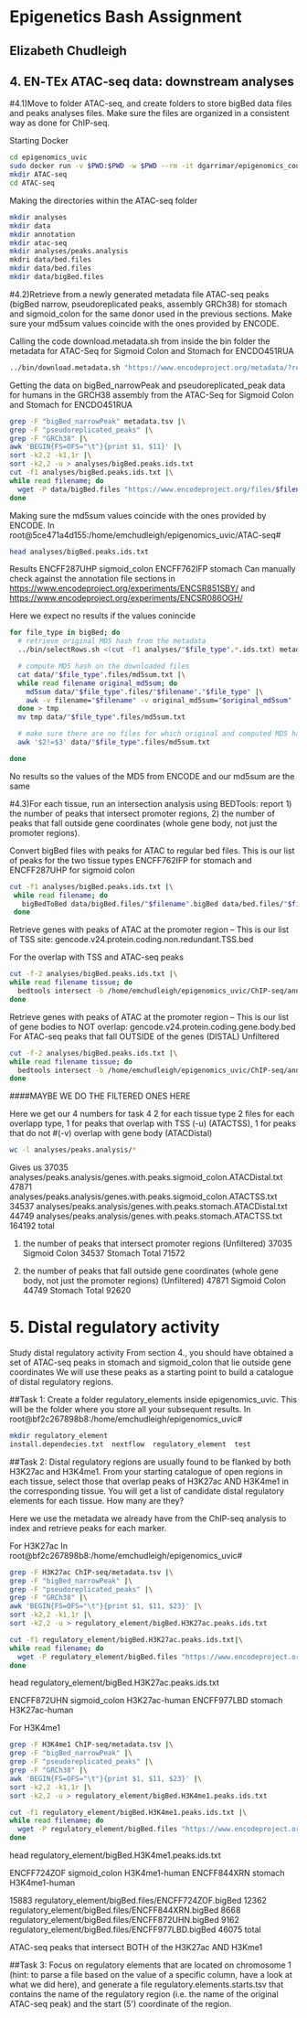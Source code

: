 # Epigenetics Bash Assignment
## Elizabeth Chudleigh
## 4. EN‐TEx ATAC‐seq data: downstream analyses
#4.1)Move to folder ATAC-seq, and create folders to store bigBed data files and peaks analyses files. Make sure the files are organized in a consistent way as done for ChIP-seq.

Starting Docker
```bash
cd epigenomics_uvic
sudo docker run -v $PWD:$PWD -w $PWD --rm -it dgarrimar/epigenomics_course
mkdir ATAC-seq
cd ATAC-seq
```

Making the directories within the ATAC-seq folder
```bash
mkdir analyses
mkdir data
mkdir annotation
mkdir atac-seq
mkdir analyses/peaks.analysis
mkdri data/bed.files
mkdir data/bed.files
mkdir data/bigBed.files
```
#4.2)Retrieve from a newly generated metadata file ATAC-seq peaks (bigBed narrow, pseudoreplicated peaks, assembly GRCh38) for stomach and sigmoid_colon for the same donor used in the previous sections.  Make sure your md5sum values coincide with the ones provided by ENCODE.

Calling the code download.metadata.sh from inside the bin folder the metadata for ATAC-Seq for Sigmoid Colon and Stomach for ENCDO451RUA
```bash
../bin/download.metadata.sh "https://www.encodeproject.org/metadata/?replicates.library.biosample.donor.uuid=d370683e-81e7-473f-8475-7716d027849b&status=released&status=submitted&status=in+progress&assay_title=ATAC-seq&biosample_ontology.term_name=sigmoid+colon&biosample_ontology.term_name=stomach&type=Experiment"
```

Getting the data on bigBed_narrowPeak and pseudoreplicated_peak data for humans in the GRCH38 assembly from the ATAC-Seq for Sigmoid Colon and Stomach for ENCDO451RUA
```bash
grep -F "bigBed_narrowPeak" metadata.tsv |\
grep -F "pseudoreplicated_peaks" |\
grep -F "GRCh38" |\
awk 'BEGIN{FS=OFS="\t"}{print $1, $11}' |\
sort -k2,2 -k1,1r |\
sort -k2,2 -u > analyses/bigBed.peaks.ids.txt
cut -f1 analyses/bigBed.peaks.ids.txt |\
while read filename; do
  wget -P data/bigBed.files "https://www.encodeproject.org/files/$filename/@@download/$filename.bigBed"
done
```
Making sure the md5sum values coincide with the ones provided by ENCODE.
In root@5ce471a4d155:/home/emchudleigh/epigenomics_uvic/ATAC-seq# 
```bash
head analyses/bigBed.peaks.ids.txt
```
Results
ENCFF287UHP     sigmoid_colon
ENCFF762IFP     stomach
Can manually check against the annotation file sections in https://www.encodeproject.org/experiments/ENCSR851SBY/ and https://www.encodeproject.org/experiments/ENCSR086OGH/

Here we expect no results if the values conincide
```bash
for file_type in bigBed; do
  # retrieve original MD5 hash from the metadata
  ../bin/selectRows.sh <(cut -f1 analyses/"$file_type".*.ids.txt) metadata.tsv | cut -f1,46 > data/"$file_type".files/md5sum.txt

  # compute MD5 hash on the downloaded files 
  cat data/"$file_type".files/md5sum.txt |\
  while read filename original_md5sum; do 
    md5sum data/"$file_type".files/"$filename"."$file_type" |\
    awk -v filename="$filename" -v original_md5sum="$original_md5sum" 'BEGIN{FS=" "; OFS="\t"}{print filename, original_md5sum, $1}' 
  done > tmp 
  mv tmp data/"$file_type".files/md5sum.txt

  # make sure there are no files for which original and computed MD5 hashes differ
  awk '$2!=$3' data/"$file_type".files/md5sum.txt

done
```
No results so the values of the MD5 from ENCODE and our md5sum are the same

#4.3)For each tissue, run an intersection analysis using BEDTools: report 1) the number of peaks that intersect promoter regions, 2) the number of peaks that fall outside gene coordinates (whole gene body, not just the promoter regions).

Convert bigBed files with peaks for ATAC to regular bed files. This is our list of peaks for the two tissue types ENCFF762IFP for stomach and ENCFF287UHP for sigmoid colon
```bash
cut -f1 analyses/bigBed.peaks.ids.txt |\
 while read filename; do
   bigBedToBed data/bigBed.files/"$filename".bigBed data/bed.files/"$filename".bed
 done
```

Retrieve genes with peaks of ATAC at the promoter region – This is our list of TSS site: gencode.v24.protein.coding.non.redundant.TSS.bed

For the overlap with TSS and ATAC-seq peaks 
```bash
cut -f-2 analyses/bigBed.peaks.ids.txt |\
while read filename tissue; do 
  bedtools intersect -b /home/emchudleigh/epigenomics_uvic/ChIP-seq/annotation/gencode.v24.protein.coding.non.redundant.TSS.bed -a /home/emchudleigh/epigenomics_uvic/ATAC-seq/data/bed.files/"$filename".bed -u > /home/emchudleigh/epigenomics_uvic/ATAC-seq/analyses/peaks.analysis/genes.with.peaks."$tissue".ATACTSS.txt
done
```

Retrieve genes with peaks of ATAC at the promoter region – This is our list of gene bodies to NOT overlap: gencode.v24.protein.coding.gene.body.bed
For ATAC-seq peaks that fall OUTSIDE of the genes (DISTAL)
Unfiltered

```bash
cut -f-2 analyses/bigBed.peaks.ids.txt |\
while read filename tissue; do 
  bedtools intersect -b /home/emchudleigh/epigenomics_uvic/ChIP-seq/annotation/gencode.v24.protein.coding.gene.body.bed -a /home/emchudleigh/epigenomics_uvic/ATAC-seq/data/bed.files/"$filename".bed -v > /home/emchudleigh/epigenomics_uvic/ATAC-seq/analyses/peaks.analysis/genes.with.peaks."$tissue".ATACDistal.txt
done
```

####MAYBE WE DO THE FILTERED ONES HERE

Here we get our 4 numbers for task 4 
2 for each tissue type
2 files for each overlapp type, 1 for peaks that overlap with TSS (-u) (ATACTSS), 1  for peaks that do not #(-v) overlap with gene body (ATACDistal)
```bash
wc -l analyses/peaks.analysis/*
```
Gives us
   37035 analyses/peaks.analysis/genes.with.peaks.sigmoid_colon.ATACDistal.txt
   47871 analyses/peaks.analysis/genes.with.peaks.sigmoid_colon.ATACTSS.txt
   34537 analyses/peaks.analysis/genes.with.peaks.stomach.ATACDistal.txt
   44749 analyses/peaks.analysis/genes.with.peaks.stomach.ATACTSS.txt
  164192 total

1) the number of peaks that intersect promoter regions (Unfiltered)
  37035 Sigmoid Colon
  34537 Stomach
  Total 71572

2) the number of peaks that fall outside gene coordinates (whole gene body, not just the promoter regions) (Unfiltered)
  47871 Sigmoid Colon
  44749 Stomach
  Total 92620

# 5. Distal regulatory activity
Study distal regulatory activity
From section 4., you should have obtained a set of ATAC-seq peaks in stomach and sigmoid_colon that lie outside gene coordinates We will use these peaks as a starting point to build a catalogue of distal regulatory regions.

##Task 1: Create a folder regulatory_elements inside epigenomics_uvic. This will be the folder where you store all your subsequent results.
In root@bf2c267898b8:/home/emchudleigh/epigenomics_uvic#
```bash
mkdir regulatory_element
install.dependecies.txt  nextflow  regulatory_element  test
```
##Task 2: Distal regulatory regions are usually found to be flanked by both H3K27ac and H3K4me1. From your starting catalogue of open regions in each tissue, select those that overlap peaks of H3K27ac AND H3K4me1 in the corresponding tissue. You will get a list of candidate distal regulatory elements for each tissue. How many are they?

Here we use the metadata we already have from the ChIP-seq analysis to index and retrieve peaks for each marker.

For H3K27ac
In root@bf2c267898b8:/home/emchudleigh/epigenomics_uvic#

```bash
grep -F H3K27ac ChIP-seq/metadata.tsv |\
grep -F "bigBed_narrowPeak" |\
grep -F "pseudoreplicated_peaks" |\
grep -F "GRCh38" |\
awk 'BEGIN{FS=OFS="\t"}{print $1, $11, $23}' |\
sort -k2,2 -k1,1r |\
sort -k2,2 -u > regulatory_element/bigBed.H3K27ac.peaks.ids.txt

cut -f1 regulatory_element/bigBed.H3K27ac.peaks.ids.txt|\
while read filename; do
  wget -P regulatory_element/bigBed.files "https://www.encodeproject.org/files/$filename/@@download/$filename.bigBed"
done
```
head regulatory_element/bigBed.H3K27ac.peaks.ids.txt

ENCFF872UHN     sigmoid_colon   H3K27ac-human
ENCFF977LBD     stomach H3K27ac-human

For H3K4me1

```bash
grep -F H3K4me1 ChIP-seq/metadata.tsv |\
grep -F "bigBed_narrowPeak" |\
grep -F "pseudoreplicated_peaks" |\
grep -F "GRCh38" |\
awk 'BEGIN{FS=OFS="\t"}{print $1, $11, $23}' |\
sort -k2,2 -k1,1r |\
sort -k2,2 -u > regulatory_element/bigBed.H3K4me1.peaks.ids.txt

cut -f1 regulatory_element/bigBed.H3K4me1.peaks.ids.txt |\
while read filename; do
  wget -P regulatory_element/bigBed.files "https://www.encodeproject.org/files/$filename/@@download/$filename.bigBed"
done
```
head regulatory_element/bigBed.H3K4me1.peaks.ids.txt

ENCFF724ZOF     sigmoid_colon   H3K4me1-human
ENCFF844XRN     stomach H3K4me1-human


   15883 regulatory_element/bigBed.files/ENCFF724ZOF.bigBed
   12362 regulatory_element/bigBed.files/ENCFF844XRN.bigBed
    8668 regulatory_element/bigBed.files/ENCFF872UHN.bigBed
    9162 regulatory_element/bigBed.files/ENCFF977LBD.bigBed
   46075 total
   
ATAC-seq peaks that intersect BOTH of the H3K27ac AND H3Kme1 


##Task 3: Focus on regulatory elements that are located on chromosome 1 (hint: to parse a file based on the value of a specific column, have a look at what we did here), and generate a file regulatory.elements.starts.tsv that contains the name of the regulatory region (i.e. the name of the original ATAC-seq peak) and the start (5') coordinate of the region.






